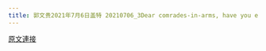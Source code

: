 ```yaml
---
title: 郭文贵2021年7月6日盖特 20210706_3Dear comrades-in-arms, have you exercised yet?  Is the truth about the Hong Kong crisis spreading the C C P virus?
---
```


[原文連接](https://gnews.org/ThreadView/53481167)


